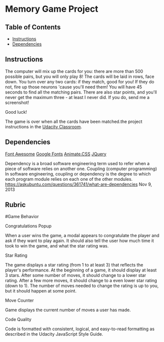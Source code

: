 # Memory Game Project

## Table of Contents

* [Instructions](#instructions)
* [Dependencies](#dependencies)

## Instructions

The computer will mix up the cards for you: there are more than 500 possible
pairs, but you will only play 8! The cards will be laid in rows, face down.
You turn over any two cards: if they match, good for you! If they do not,
fire up those neurons 'cause you'll need them! You will have 45 seconds to
find all the matching pairs. There are also star points, and you'll never
get the maximum three - at least I never did. If you do, send me a
screenshot!

Good luck!

The game is over when all the cards have been matched.the project instructions in the [Udacity Classroom](https://classroom.udacity.com/me).

## Dependencies

[Font Awesome](https://maxcdn.bootstrapcdn.com/font-awesome/4.6.1/css/font-awesome.min.css)
[Google Fonts](https://fonts.googleapis.com/css?family=Coda)
[Animate.CSS](https://cdnjs.cloudflare.com/ajax/libs/animate.css/3.5.2/animate.min.css)
[JQuery](https://code.jquery.com/jquery-3.2.1.min.js)

Dependency is a broad software engineering term used to refer when a piece of software relies on another one. Coupling (computer programming) In software engineering, coupling or dependency is the degree to which each program module relies on each one of the other modules.
https://askubuntu.com/questions/361741/what-are-dependencies
Nov 9, 2013

## Rubric

#Game Behavior


Congratulations Popup

When a user wins the game, a modal appears to congratulate the player and ask if they want to play again. It should also tell the user how much time it took to win the game, and what the star rating was.

Star Rating

The game displays a star rating (from 1 to at least 3) that reflects the player's performance. At the beginning of a game, it should display at least 3 stars. After some number of moves, it should change to a lower star rating. After a few more moves, it should change to a even lower star rating (down to 1). The number of moves needed to change the rating is up to you, but it should happen at some point.


Move Counter

Game displays the current number of moves a user has made.

Code Quality

Code is formatted with consistent, logical, and easy-to-read formatting as described in the Udacity JavaScript Style Guide.
